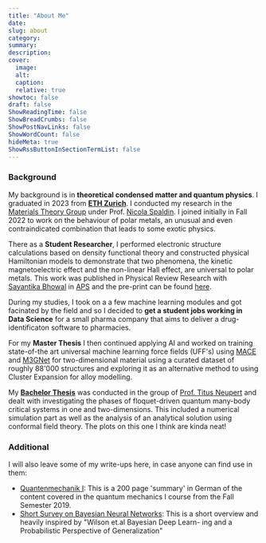 ```yaml
---
title: "About Me"
date: 
slug: about
category:
summary:
description:
cover:
  image:
  alt:
  caption: 
  relative: true
showtoc: false
draft: false
ShowReadingTime: false
ShowBreadCrumbs: false
ShowPostNavLinks: false
ShowWordCount: false
hideMeta: true
ShowRssButtonInSectionTermList: false
---
```


<!-- <img src="images/pp.jpg> -->

<!-- ![Test](./pp.jpg) -->

<!-- 
In my daytime, I work as a Developer Advocate at a US Tech company. 

At night, I'm a content creator developing tutorials in data science for the following platforms:
- 📺 **YouTube**: [**Data Professor**](https://youtube.com/dataprofessor/), [**Coding Professor**](https://youtube.com/codingprofessor/)
- 📝 [**Medium Blogs**](https://data-professor.medium.com/).
- 💻 [**GitHub**](https://github.com/dataprofessor/)

In my previous role, I was an Associate Professor of Bioinformatics carrying out research in computational drug discovery:
- [**Google Scholar**](https://scholar.google.com/citations?user=df-l7zQAAAAJ&hl=en)
- [**ORCID**](https://orcid.org/0000-0003-1040-663X)
- [**SCOPUS**](https://www.scopus.com/authid/detail.uri?authorId=12039071300)
- [**ResearchGate**](https://www.researchgate.net/profile/Chanin-Nantasenamat-2)
- **GitHub**: [**chaninn**](https://github.com/chaninn/), [**chaninlab**](https://github.com/chaninlab/)

You can also connect with me at the following social platforms:
- [**Twitter**](https://twitter.com/thedataprof)
- [**LinkedIn**](https://www.linkedin.com/in/chanin-nantasenamat/) -->



### Background

My background is in **theoretical condensed matter and quantum physics**. I graduated in 2023 from **[ETH Zurich](https://ethz.ch/en.html)**. I conducted my research in the [Materials Theory Group](https://theory.mat.ethz.ch/) under Prof. [Nicola Spaldin](https://scholar.google.de/citations?user=eUfdZowAAAAJ&hl=en). I joined initially in Fall 2022 to work on the behaviour of polar metals, an unusual and even contraindicated combination that leads to some exotic physics. 

There as a **Student Researcher**, I performed electronic structure calculations based on density functional theory and constructed physical Hamiltonian models to demonstrate that two phenomena, the kinetic magnetoelectric effect and the non-linear Hall effect, are universal to polar metals. This work was published in Physical Review Research with [Sayantika Bhowal](https://scholar.google.com/citations?user=KEbHeN0AAAAJ&hl=en) in [APS](https://journals.aps.org/prresearch/abstract/10.1103/PhysRevResearch.6.013251) and the pre-print can be found [here](https://arxiv.org/pdf/2309.09794.pdf).

During my studies, I took on a a few machine learning modules and got facinated by the field and so I decided to **get a student jobs working in Data Science** for a small pharma company that aims to deliver a drug-identificaton software to pharmacies. 

For my **Master Thesis** I then continued applying AI and worked on training state-of-the art universal machine learning force fields (UFF's) using [MACE](https://arxiv.org/pdf/2206.07697.pdf) and [M3GNet](https://arxiv.org/pdf/2202.02450.pdf) for two-dimensional material using a curated dataset of roughly 88'000 structures and exploring it as an alternative method to using Cluster Expansion for alloy modelling.


My **[Bachelor Thesis](Bachelor_Thesis.pdf)** was conducted in the group of [Prof. Titus Neupert](https://scholar.google.com/citations?user=zXNka-AAAAAJ&hl=en) and dealt with investigating the phases of floquet-driven quantum many-body critical systems in one and two-dimensions. This included a numerical simulation part as well as the analysis of an analytical solution using conformal field theory. The plots on this one I think are kinda neat!


### Additional

I will also leave some of my write-ups here, in case anyone can find use in them:
- [Quantenmechanik I](Quantenmechanik.pdf): This is a 200 page 'summary' in German of the content covered in the quantum mechanics I course from the Fall Semester 2019.
- [Short Survey on Bayesian Neural Networks](Survey_BNN.pdf): This is a short overview and heavily inspired by "Wilson et.al Bayesian Deep Learn-
ing and a Probabilistic Perspective of Generalization"
<!-- - [Bachelor Thesis](Bachelor_Thesis.pdf) -->